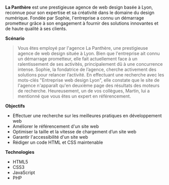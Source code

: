 **La Panthère** est une prestigieuse agence de web design basée à Lyon, reconnue pour son expertise et sa créativité dans le domaine du design numérique. Fondée par Sophie, l'entreprise a connu un démarrage prometteur grâce à son engagement à fournir des solutions innovantes et de haute qualité à ses clients.


**Scénario**
> Vous êtes employé par l'agence La Panthère, une prestigieuse agence de web design située à Lyon. Bien que l'entreprise ait connu un démarrage prometteur, elle fait actuellement face à un ralentissement de ses activités, principalement dû à une concurrence intense. Sophie, la fondatrice de l’agence, cherche activement des solutions pour relancer l’activité. En effectuant une recherche avec les mots-clés "Entreprise web design Lyon", elle constate que le site de l'agence n'apparaît qu'en deuxième page des résultats des moteurs de recherche. Heureusement, un de vos collègues, Martin, lui a mentionné que vous êtes un expert en référencement.


**Objectifs**
- Effectuer une recherche sur les meilleures pratiques en développement web
- Améliorer le référencement d'un site web
- Optimiser la taille et la vitesse de chargement d’un site web
- Garantir l'accessibilité d'un site web
- Rédiger un code HTML et CSS maintenable


**Technologies**
- HTML5
- CSS3
- JavaScript
- PHP
